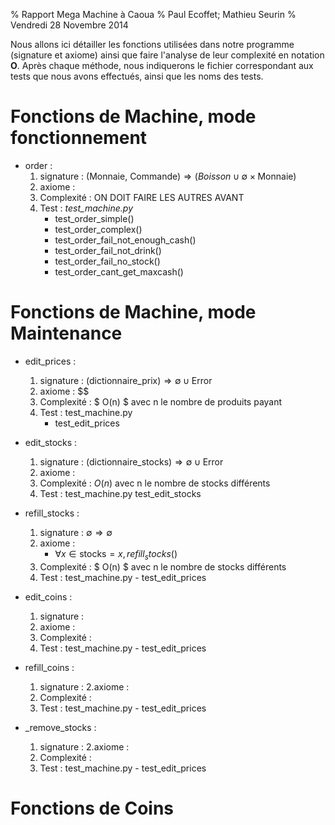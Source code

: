 % Rapport Mega Machine à Caoua
% Paul Ecoffet; Mathieu Seurin
% Vendredi 28 Novembre 2014


Nous allons ici détailler les fonctions utilisées dans notre programme (signature
et axiome) ainsi que faire l'analyse de leur complexité en notation **O**.
Après chaque méthode, nous indiquerons le fichier correspondant aux tests
que nous avons effectués, ainsi que les noms des tests.

# Fonctions de Machine, mode fonctionnement #

* order :
	1. signature : $\text{(Monnaie, Commande)} \Rightarrow (Boisson \cup \emptyset \times \text{Monnaie})$
	2. axiome :
	3. Complexité : ON DOIT FAIRE LES AUTRES AVANT
	4. Test : *test_machine.py*
		* test_order_simple()
		* test_order_complex()
		* test_order_fail_not_enough_cash()
		* test_order_fail_not_drink()
		* test_order_fail_no_stock()
		* test_order_cant_get_maxcash()


# Fonctions de Machine, mode Maintenance #

* edit_prices :
	1. signature : $\text{(dictionnaire\_prix)} \Rightarrow \emptyset \cup \text{Error}$
	2. axiome : $$
	3. Complexité : $ O(n) $ avec n le nombre de produits payant
	4. Test : test_machine.py
		* test_edit_prices

* edit_stocks :
	1. signature : $\text{(dictionnaire\_stocks)} \Rightarrow \emptyset \cup \text{Error}$
	2. axiome :
	3. Complexité : $O(n)$ avec n le nombre de stocks différents
	4. Test : test_machine.py 
		test_edit_stocks

* refill_stocks :  
	1. signature : $\emptyset \Rightarrow \emptyset$
	2. axiome :
		* $\forall x \in \text{stocks} = x, refill_stocks()$
	3. Complexité : $ O(n) $ avec n le nombre de stocks différents
	4. Test : test_machine.py - test_edit_prices

* edit_coins :
	1. signature :
	2. axiome :
	3. Complexité :
	4. Test : test_machine.py - test_edit_prices

* refill_coins :
	1. signature :
	2.axiome :
	3. Complexité :
	4. Test : test_machine.py - test_edit_prices

* _remove_stocks :
	1. signature :
	2.axiome :
	3. Complexité :
	4. Test : test_machine.py - test_edit_prices

# Fonctions de Coins #
